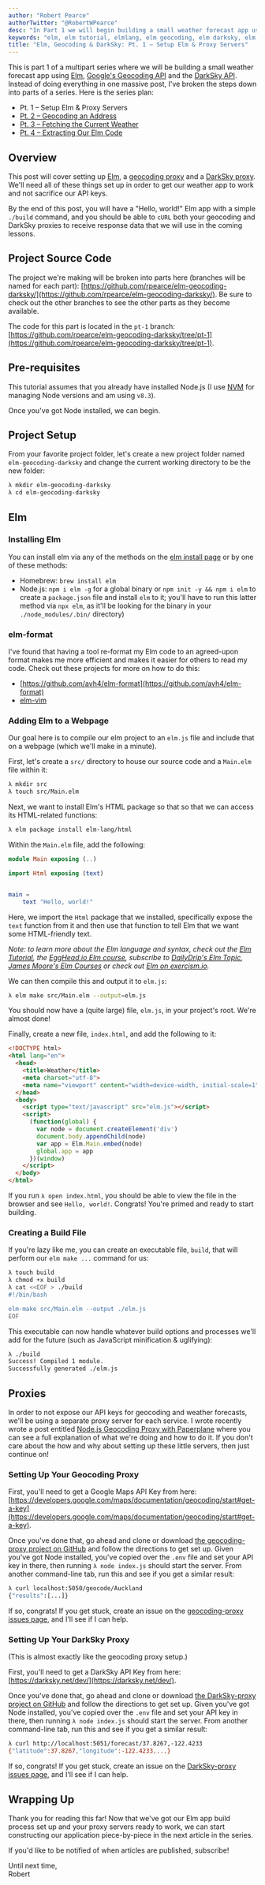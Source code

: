 ```yaml
---
author: "Robert Pearce"
authorTwitter: "@RobertWPearce"
desc: "In Part 1 we will begin building a small weather forecast app using Elm, Google's Geocoding API and the DarkSky API."
keywords: "elm, elm tutorial, elmlang, elm geocoding, elm darksky, elm weather, elm functional programming"
title: "Elm, Geocoding & DarkSky: Pt. 1 – Setup Elm & Proxy Servers"
---
```


This is part 1 of a multipart series where we will be building a small weather forecast app using [Elm](http://elm-lang.org/), [Google's Geocoding API](https://developers.google.com/maps/documentation/geocoding/start) and the [DarkSky API](https://darksky.net/dev/). Instead of doing everything in one massive post, I've broken the steps down into parts of a series. Here is the series plan:

* Pt. 1 – Setup Elm & Proxy Servers
* [Pt. 2 – Geocoding an Address](/elm-geocoding-and-darksky-pt-2-geocoding-an-address.html)
* [Pt. 3 – Fetching the Current Weather](/elm-geocoding-and-darksky-pt-3-fetching-the-current-weather.html)
* [Pt. 4 – Extracting Our Elm Code](/elm-geocoding-and-darksky-pt-4-extracting-our-elm-code.html)

## Overview
This post will cover setting up [Elm](http://elm-lang.org/), a [geocoding proxy](/node-js-geocoding-proxy-with-paperplane.html) and a [DarkSky proxy](https://github.com/rpearce/DarkSky-proxy/). We'll need all of these things set up in order to get our weather app to work and not sacrifice our API keys.

By the end of this post, you will have a "Hello, world!" Elm app with a simple `./build` command, and you should be able to `cURL` both your geocoding and DarkSky proxies to receive response data that we will use in the coming lessons.

## Project Source Code
The project we're making will be broken into parts here (branches will be named for each part): [https://github.com/rpearce/elm-geocoding-darksky/](https://github.com/rpearce/elm-geocoding-darksky/). Be sure to check out the other branches to see the other parts as they become available.

The code for this part is located in the `pt-1` branch: [https://github.com/rpearce/elm-geocoding-darksky/tree/pt-1](https://github.com/rpearce/elm-geocoding-darksky/tree/pt-1).

## Pre-requisites
This tutorial assumes that you already have installed Node.js (I use [NVM](https://github.com/creationix/nvm) for managing Node versions and am using `v8.3`).

Once you've got Node installed, we can begin.

## Project Setup
From your favorite project folder, let's create a new project folder named `elm-geocoding-darksky` and change the current working directory to be the new folder:

```bash
λ mkdir elm-geocoding-darksky
λ cd elm-geocoding-darksky
```

## Elm

### Installing Elm
You can install elm via any of the methods on the [elm install page](https://guide.elm-lang.org/install.html) or by one of these methods:

* Homebrew: `brew install elm`
* Node.js: `npm i elm -g` for a global binary or `npm init -y && npm i elm` to create a `package.json` file and install `elm` to it; you'll have to run this latter method via `npx elm`, as it'll be looking for the binary in your `./node_modules/.bin/` directory)

### elm-format
I've found that having a tool re-format my Elm code to an agreed-upon format makes me more efficient and makes it easier for others to read my code. Check out these projects for more on how to do this:

* [https://github.com/avh4/elm-format](https://github.com/avh4/elm-format)
* [elm-vim](https://github.com/ElmCast/elm-vim)

### Adding Elm to a Webpage
Our goal here is to compile our elm project to an `elm.js` file and include that on a webpage (which we'll make in a minute).

First, let's create a `src/` directory to house our source code and a `Main.elm` file within it:

```bash
λ mkdir src
λ touch src/Main.elm
```

Next, we want to install Elm's HTML package so that so that we can access its HTML-related functions:

```bash
λ elm package install elm-lang/html
```

Within the `Main.elm` file, add the following:

```elm
module Main exposing (..)

import Html exposing (text)


main =
    text "Hello, world!"
```

Here, we import the `Html` package that we installed, specifically expose the `text` function from it and then use that function to tell Elm that we want some HTML-friendly text.

_Note: to learn more about the Elm language and syntax, check out the [Elm Tutorial](https://www.elm-tutorial.org/en/), the [EggHead.io Elm course](https://egghead.io/courses/start-using-elm-to-build-web-applications), subscribe to [DailyDrip's Elm Topic](https://www.dailydrip.com/topics/elm), [James Moore's Elm Courses](http://courses.knowthen.com) or check out [Elm on exercism.io](http://exercism.io/languages/elm/about)._

We can then compile this and output it to `elm.js`:

```bash
λ elm make src/Main.elm --output=elm.js
```

You should now have a (quite large) file, `elm.js`, in your project's root. We're almost done!

Finally, create a new file, `index.html`, and add the following to it:

```html
<!DOCTYPE html>
<html lang="en">
  <head>
    <title>Weather</title>
    <meta charset="utf-8">
    <meta name="viewport" content="width=device-width, initial-scale=1">
  </head>
  <body>
    <script type="text/javascript" src="elm.js"></script>
    <script>
      (function(global) {
        var node = document.createElement('div')
        document.body.appendChild(node)
        var app = Elm.Main.embed(node)
        global.app = app
      })(window)
    </script>
  </body>
</html>
```

If you run `λ open index.html`, you should be able to view the file in the browser and see `Hello, world!`. Congrats! You're primed and ready to start building.

### Creating a Build File
If you're lazy like me, you can create an executable file, `build`, that will perform our `elm make ...` command for us:

```bash
λ touch build
λ chmod +x build
λ cat <<EOF > ./build
#!/bin/bash

elm-make src/Main.elm --output ./elm.js
EOF
```

This executable can now handle whatever build options and processes we'll add for the future (such as JavaScript minification & uglifying):

```bash
λ ./build
Success! Compiled 1 module.
Successfully generated ./elm.js
```

## Proxies
In order to not expose our API keys for geocoding and weather forecasts, we'll be using a separate proxy server for each service. I wrote recently wrote a post entitled [Node.js Geocoding Proxy with Paperplane](/node-js-geocoding-proxy-with-paperplane.html) where you can see a full explanation of what we're doing and how to do it. If you don't care about the how and why about setting up these little servers, then just continue on!

### Setting Up Your Geocoding Proxy
First, you'll need to get a Google Maps API Key from here: [https://developers.google.com/maps/documentation/geocoding/start#get-a-key](https://developers.google.com/maps/documentation/geocoding/start#get-a-key).

Once you've done that, go ahead and clone or download [the geocoding-proxy project on GitHub](https://github.com/rpearce/geocoding-proxy) and follow the directions to get set up. Given you've got Node installed, you've copied over the `.env` file and set your API key in there, then running `λ node index.js` should start the server. From another command-line tab, run this and see if you get a similar result:

```bash
λ curl localhost:5050/geocode/Auckland
{"results":[...]}
```

If so, congrats! If you get stuck, create an issue on the [geocoding-proxy issues page](https://github.com/rpearce/geocoding-proxy/issues), and I'll see if I can help.

### Setting Up Your DarkSky Proxy
(This is almost exactly like the geocoding proxy setup.)

First, you'll need to get a DarkSky API Key from here: [https://darksky.net/dev/](https://darksky.net/dev/).

Once you've done that, go ahead and clone or download [the DarkSky-proxy project on GitHub](https://github.com/rpearce/DarkSky-proxy) and follow the directions to get set up. Given you've got Node installed, you've copied over the `.env` file and set your API key in there, then running `λ node index.js` should start the server. From another command-line tab, run this and see if you get a similar result:

```bash
λ curl http://localhost:5051/forecast/37.8267,-122.4233
{"latitude":37.8267,"longitude":-122.4233,...}
```

If so, congrats! If you get stuck, create an issue on the [DarkSky-proxy issues page](https://github.com/rpearce/DarkSky-proxy/issues), and I'll see if I can help.

## Wrapping Up
Thank you for reading this far! Now that we've got our Elm app build process set up and your proxy servers ready to work, we can start constructing our application piece-by-piece in the next article in the series.

If you'd like to be notified of when articles are published, subscribe!

Until next time,
<br>
Robert
